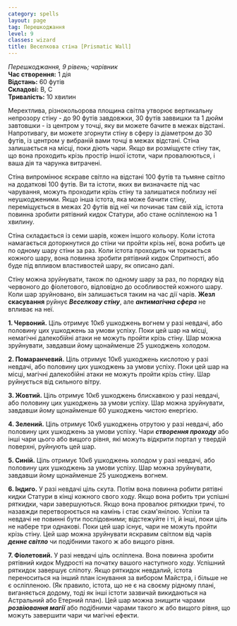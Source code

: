 ```yaml
---
category: spells
layout: page
tag: Перешкоджання
level: 9
classes: wizard
title: Веселкова стіна [Prismatic Wall]
---
```


_Перешкоджання, 9 рівень; чарівник_    
**Час створення:** 1 дія    
**Відстань:** 60 футів    
**Складові:** В, С    
**Тривалість:** 10 хвилин    

Мерехтлива, різнокольорова площина світла утворює вертикальну непрозору стіну - до 90 футів завдовжки, 30 футів заввишки та 1 дюйм завтовшки - із центром у точці, яку ви можете бачите в межах відстані. Напротивагу, ви можете згорнути стіну в сферу із діаметром до 30 футів, із центром у вибраній вами точці в межах відстані. Стіна залишається на місці, поки діють чари. Якщо ви розміщуєте стіну так, що вона проходить крізь простір іншої істоти, чари провалюються, і ваша дія та чарунка витрачені.    

Стіна випромінює яскраве світло на відстані 100 футів та тьмяне світло на додаткові 100 футів. Ви та істоти, яких ви визначаєте під час чарування, можуть проходити крізь стіну та залишатися поблизу неї неушкодженими. Якщо інша істота, яка може бачити стіну, переміщується в межах 20 футів від неї чи починає там свій хід, істота повинна зробити рятівний кидок Статури, або стане осліпленою на 1 хвилину.    

Стіна складається із семи шарів, кожен іншого кольору. Коли істота намагається доторкнутися до стіни чи пройти крізь неї, вона робить це по одному шару стіни за раз. Коли істота проходить чи торкається кожного шару, вона повинна зробити рятівний кидок Спритності, або буде під впливом властивостей шару, як описано далі.    

Стіну можна зруйнувати, також по одному шару за раз, по порядку від червоного до фіолетового, відповідно до особливостей кожного шару. Коли шар зруйновано, він залишається таким на час дії чарів. **Жезл скасування** руйнує **_Веселкову стіну_**, але **_антимагічна сфера_** не впливає на неї.    

**1. Червоний.** Ціль отримує 10к6 ушкоджень вогнем у разі невдачі, або половину цих ушкоджень за умови успіху. Поки цей шар на місці, немагічні далекобійні атаки не можуть пройти крізь стіну. Шар можна зруйнувати, завдавши йому щонайменше 25 ушкоджень холодом.    

**2. Помаранчевий.** Ціль отримує 10к6 ушкоджень кислотою у разі невдачі, або половину цих ушкоджень за умови успіху. Поки цей шар на місці, магічні далекобійні атаки не можуть пройти крізь стіну. Шар руйнується від сильного вітру.    

**3. Жовтий.** Ціль отримує 10к6 ушкоджень блискавкою у разі невдачі, або половину цих ушкоджень за умови успіху. Шар можна зруйнувати, завдавши йому щонайменше 60 ушкоджень чистою енергією.    

**4. Зелений.** Ціль отримує 10к6 ушкоджень отрутою у разі невдачі, або половину цих ушкоджень за умови успіху. Чари **_створення проходу_** або інші чари цього або вищого рівня, які можуть відкрити портал у твердій поверхні, руйнують цей шар.    

**5. Синій.** Ціль отримує 10к6 ушкоджень холодом у разі невдачі, або половину цих ушкоджень за умови успіху. Шар можна зруйнувати, завдавши йому щонайменше 25 ушкоджень вогнем.    

**6. Індиго.** У разі невдачі ціль скута. Потім вона повинна робити рятівні кидки Статури в кінці кожного свого ходу. Якщо вона робить три успішні ряткидки, чари завершуються. Якщо вона провалює ряткидки тричі, то назавжди перетворюється на камінь і стає скам'янілою. Успіхи та невдачі не повинні бути послідовними; відстежуйте і ті, й інші, поки ціль не набере три однакові. Поки цей шар існує, чари не можуть пройти крізь стіну. Цей шар можна зруйнувати яскравим світлом від чарів **_денне світло_** чи подібними такого ж або вищого рівня.    

**7. Фіолетовий.** У разі невдачі ціль осліплена. Вона повинна зробити рятівний кидок Мудрості на початку вашого наступного ходу. Успішний ряткидок завершує сліпоту. Якщо ряткидок невдалий, істота переноситься на інший план існування за вибором Майстра, і більше не є осліпленою. (Як правило, істота, що не є на своєму рідному плані, виганяється додому, тоді як інші істоти зазвичай викидаються на Астральний або Етерний план). Цей шар можна знищити чарами **_розвіювання магії_** або подібними чарами такого ж або вищого рівня, що можуть завершити чари чи магічні ефекти. 
